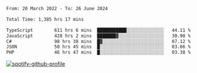 <!--START_SECTION:waka-->

```txt
From: 20 March 2022 - To: 26 June 2024

Total Time: 1,385 hrs 17 mins

TypeScript        611 hrs 6 mins  ███████████░░░░░░░░░░░░░░   44.11 %
JavaScript        428 hrs 2 mins  ███████▓░░░░░░░░░░░░░░░░░   30.90 %
C#                98 hrs 38 mins  █▓░░░░░░░░░░░░░░░░░░░░░░░   07.12 %
JSON              50 hrs 45 mins  █░░░░░░░░░░░░░░░░░░░░░░░░   03.66 %
PHP               46 hrs 47 mins  █░░░░░░░░░░░░░░░░░░░░░░░░   03.38 %
```

<!--END_SECTION:waka-->
[![spotify-github-profile](https://spotify-github-profile.vercel.app/api/view?uid=c00zprrvy9xiloa9qnco3hmng&cover_image=true&theme=novatorem&show_offline=false&background_color=121212&bar_color=53b14f&bar_color_cover=false)](https://spotify-github-profile.vercel.app/api/view?uid=c00zprrvy9xiloa9qnco3hmng&redirect=true)



